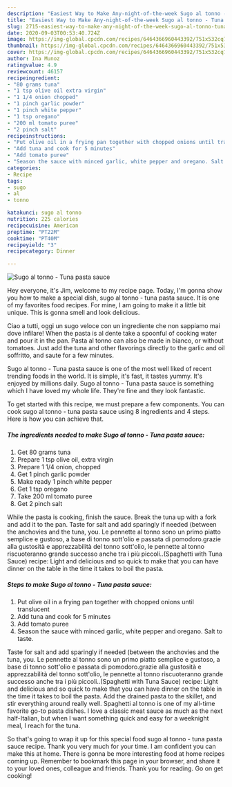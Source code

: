 ```yaml
---
description: "Easiest Way to Make Any-night-of-the-week Sugo al tonno - Tuna pasta sauce"
title: "Easiest Way to Make Any-night-of-the-week Sugo al tonno - Tuna pasta sauce"
slug: 2715-easiest-way-to-make-any-night-of-the-week-sugo-al-tonno-tuna-pasta-sauce
date: 2020-09-03T00:53:40.724Z
image: https://img-global.cpcdn.com/recipes/6464366960443392/751x532cq70/sugo-al-tonno-tuna-pasta-sauce-recipe-main-photo.jpg
thumbnail: https://img-global.cpcdn.com/recipes/6464366960443392/751x532cq70/sugo-al-tonno-tuna-pasta-sauce-recipe-main-photo.jpg
cover: https://img-global.cpcdn.com/recipes/6464366960443392/751x532cq70/sugo-al-tonno-tuna-pasta-sauce-recipe-main-photo.jpg
author: Ina Munoz
ratingvalue: 4.9
reviewcount: 46157
recipeingredient:
- "80 grams tuna"
- "1 tsp olive oil extra virgin"
- "1 1/4 onion chopped"
- "1 pinch garlic powder"
- "1 pinch white pepper"
- "1 tsp oregano"
- "200 ml tomato puree"
- "2 pinch salt"
recipeinstructions:
- "Put olive oil in a frying pan together with chopped onions until translucent"
- "Add tuna and cook for 5 minutes"
- "Add tomato puree"
- "Season the sauce with minced garlic, white pepper and oregano. Salt to taste."
categories:
- Recipe
tags:
- sugo
- al
- tonno

katakunci: sugo al tonno 
nutrition: 225 calories
recipecuisine: American
preptime: "PT22M"
cooktime: "PT40M"
recipeyield: "3"
recipecategory: Dinner

---
```



![Sugo al tonno - Tuna pasta sauce](https://img-global.cpcdn.com/recipes/6464366960443392/751x532cq70/sugo-al-tonno-tuna-pasta-sauce-recipe-main-photo.jpg)

Hey everyone, it's Jim, welcome to my recipe page. Today, I'm gonna show you how to make a special dish, sugo al tonno - tuna pasta sauce. It is one of my favorites food recipes. For mine, I am going to make it a little bit unique. This is gonna smell and look delicious.

Ciao a tutti, oggi un sugo veloce con un ingrediente che non sappiamo mai dove infilare! When the pasta is al dente take a spoonful of cooking water and pour it in the pan. Pasta al tonno can also be made in bianco, or without tomatoes. Just add the tuna and other flavorings directly to the garlic and oil soffritto, and saute for a few minutes.

Sugo al tonno - Tuna pasta sauce is one of the most well liked of recent trending foods in the world. It is simple, it's fast, it tastes yummy. It's enjoyed by millions daily. Sugo al tonno - Tuna pasta sauce is something which I have loved my whole life. They're fine and they look fantastic.


To get started with this recipe, we must prepare a few components. You can cook sugo al tonno - tuna pasta sauce using 8 ingredients and 4 steps. Here is how you can achieve that.

<!--inarticleads1-->

##### The ingredients needed to make Sugo al tonno - Tuna pasta sauce:

1. Get 80 grams tuna
1. Prepare 1 tsp olive oil, extra virgin
1. Prepare 1 1/4 onion, chopped
1. Get 1 pinch garlic powder
1. Make ready 1 pinch white pepper
1. Get 1 tsp oregano
1. Take 200 ml tomato puree
1. Get 2 pinch salt


While the pasta is cooking, finish the sauce. Break the tuna up with a fork and add it to the pan. Taste for salt and add sparingly if needed (between the anchovies and the tuna, you. Le pennette al tonno sono un primo piatto semplice e gustoso, a base di tonno sott&#39;olio e passata di pomodoro.grazie alla gustosità e apprezzabilità del tonno sott&#39;olio, le pennette al tonno riscuoteranno grande successo anche tra i più piccoli..(Spaghetti with Tuna Sauce) recipe: Light and delicious and so quick to make that you can have dinner on the table in the time it takes to boil the pasta. 

<!--inarticleads2-->

##### Steps to make Sugo al tonno - Tuna pasta sauce:

1. Put olive oil in a frying pan together with chopped onions until translucent
1. Add tuna and cook for 5 minutes
1. Add tomato puree
1. Season the sauce with minced garlic, white pepper and oregano. Salt to taste.


Taste for salt and add sparingly if needed (between the anchovies and the tuna, you. Le pennette al tonno sono un primo piatto semplice e gustoso, a base di tonno sott&#39;olio e passata di pomodoro.grazie alla gustosità e apprezzabilità del tonno sott&#39;olio, le pennette al tonno riscuoteranno grande successo anche tra i più piccoli..(Spaghetti with Tuna Sauce) recipe: Light and delicious and so quick to make that you can have dinner on the table in the time it takes to boil the pasta. Add the drained pasta to the skillet, and stir everything around really well. Spaghetti al tonno is one of my all-time favorite go-to pasta dishes. I love a classic meat sauce as much as the next half-Italian, but when I want something quick and easy for a weeknight meal, I reach for the tuna. 

So that's going to wrap it up for this special food sugo al tonno - tuna pasta sauce recipe. Thank you very much for your time. I am confident you can make this at home. There is gonna be more interesting food at home recipes coming up. Remember to bookmark this page in your browser, and share it to your loved ones, colleague and friends. Thank you for reading. Go on get cooking!
